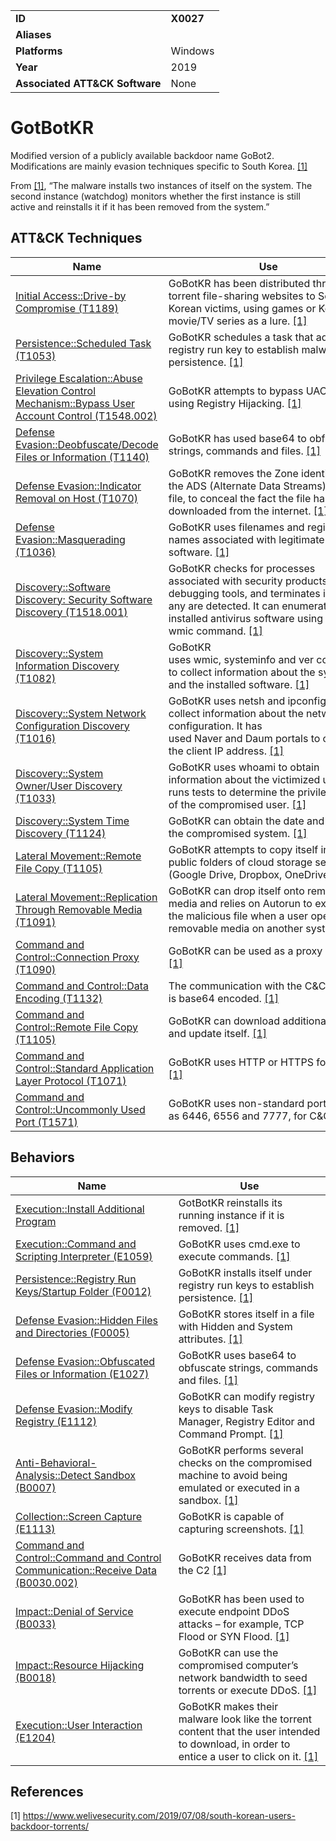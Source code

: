 |||
|---|---|
|**ID**|**X0027**|
|**Aliases**||
|**Platforms**|Windows|
|**Year**|2019|
|**Associated ATT&CK Software**|None|


GotBotKR
========
Modified version of a publicly available backdoor name GoBot2. Modifications are mainly evasion techniques specific to South Korea. [[1]](#1)

From [[1]](#1), “The malware installs two instances of itself on the system. The second instance (watchdog) monitors whether the first instance is still active and reinstalls it if it has been removed from the system.”


ATT&CK Techniques
-----------------
|Name|Use|
|---|---|
|[Initial Access::Drive-by Compromise (T1189)](https://attack.mitre.org/techniques/T1189/)|GoBotKR has been distributed through torrent file-sharing websites to South Korean victims, using games or Korean movie/TV series as a lure. [[1]](#1)|
|[Persistence::Scheduled Task (T1053)](https://attack.mitre.org/techniques/T1053/)|GoBotKR schedules a task that adds a registry run key to establish malware persistence. [[1]](#1)|
|[Privilege Escalation::Abuse Elevation Control Mechanism::Bypass User Account Control (T1548.002)](https://attack.mitre.org/techniques/T1548/002/)|GoBotKR attempts to bypass UAC using Registry Hijacking. [[1]](#1)|
|[Defense Evasion::Deobfuscate/Decode Files or Information (T1140)](https://attack.mitre.org/techniques/T1140/)|GoBotKR has used base64 to obfuscate strings, commands and files. [[1]](#1)|
|[Defense Evasion::Indicator Removal on Host (T1070)](https://attack.mitre.org/techniques/T1070/)|GoBotKR removes the Zone identifier from the ADS (Alternate Data Streams) of the file, to conceal the fact the file has been downloaded from the internet. [[1]](#1)|
|[Defense Evasion::Masquerading (T1036)](https://attack.mitre.org/techniques/T1036/)| GoBotKR uses filenames and registry key names associated with legitimate software. [[1]](#1)|
|[Discovery::Software Discovery: Security Software Discovery (T1518.001)](https://attack.mitre.org/techniques/T1518/001/)|GoBotKR checks for processes associated with security products and debugging tools, and terminates itself if any are detected. It can enumerate installed antivirus software using the wmic command. [[1]](#1)|
|[Discovery::System Information Discovery (T1082)](https://attack.mitre.org/techniques/T1082/)|GoBotKR uses wmic, systeminfo and ver commands to collect information about the system and the installed software. [[1]](#1)|
|[Discovery::System Network Configuration Discovery (T1016)](https://attack.mitre.org/techniques/T1016/)|GoBotKR uses netsh and ipconfig to collect information about the network configuration. It has used Naver and Daum portals to obtain the client IP address. [[1]](#1)|
|[Discovery::System Owner/User Discovery (T1033)](https://attack.mitre.org/techniques/T1033/)|GoBotKR uses whoami to obtain information about the victimized user. It runs tests to determine the privilege level of the compromised user. [[1]](#1)|
|[Discovery::System Time Discovery  (T1124)](https://attack.mitre.org/techniques/T1124/)| GoBotKR can obtain the date and time of the compromised system. [[1]](#1)|
|[Lateral Movement::Remote File Copy  (T1105)](https://attack.mitre.org/techniques/T1105/)| GoBotKR attempts to copy itself into public folders of cloud storage services (Google Drive, Dropbox, OneDrive). [[1]](#1)|
|[Lateral Movement::Replication Through Removable Media (T1091)](https://attack.mitre.org/techniques/T1091/)|GoBotKR can drop itself onto removable media and relies on Autorun to execute the malicious file when a user opens the removable media on another system. [[1]](#1)|
|[Command and Control::Connection Proxy (T1090)](https://attack.mitre.org/techniques/T1090/)|GoBotKR can be used as a proxy server. [[1]](#1)|
|[Command and Control::Data Encoding (T1132)](https://attack.mitre.org/techniques/T1132/)|The communication with the C&C server is base64 encoded. [[1]](#1)|
|[Command and Control::Remote File Copy (T1105)](https://attack.mitre.org/techniques/T1105/)|GoBotKR can download additional files and update itself. [[1]](#1)|
|[Command and Control::Standard Application Layer Protocol (T1071)](https://attack.mitre.org/techniques/T1071/)|GoBotKR uses HTTP or HTTPS for C&C. [[1]](#1)|
|[Command and Control::Uncommonly Used Port (T1571)](https://attack.mitre.org/techniques/T1571/)|GoBotKR uses non-standard ports, such as 6446, 6556 and 7777, for C&C. [[1]](#1)|

Behaviors
---------
|Name|Use|
|---|---|
|[Execution::Install Additional Program](../execution/install-additional-program.md)|GotBotKR reinstalls its running instance if it is removed. [[1]](#1)|
|[Execution::Command and Scripting Interpreter (E1059)](../execution/command-and-scripting-interpreter.md)|GoBotKR uses cmd.exe to execute commands. [[1]](#1)|
|[Persistence::Registry Run Keys/Startup Folder (F0012)](../persistence/registry-run-keys-startup-folder.md)| GoBotKR installs itself under registry run keys to establish persistence. [[1]](#1)|
|[Defense Evasion::Hidden Files and Directories (F0005)](../defense-evasion/hidden-files-and-directories.md)| GoBotKR stores itself in a file with Hidden and System attributes. [[1]](#1)|
|[Defense Evasion::Obfuscated Files or Information (E1027)](../defense-evasion/obfuscated-files-or-information.md)|GoBotKR uses base64 to obfuscate strings, commands and files. [[1]](#1)|
|[Defense Evasion::Modify Registry (E1112)](../defense-evasion/modify-registry.md)|GoBotKR can modify registry keys to disable Task Manager, Registry Editor and Command Prompt. [[1]](#1)|
|[Anti-Behavioral-Analysis::Detect Sandbox (B0007)](../anti-behavioral-analysis/sandbox-detection.md)|GoBotKR performs several checks on the compromised machine to avoid being emulated or executed in a sandbox. [[1]](#1)|
|[Collection::Screen Capture (E1113)](../collection/screen-capture.md)| GoBotKR is capable of capturing screenshots. [[1]](#1)|
|[Command and Control::Command and Control Communication::Receive Data (B0030.002)](../command-and-control/c2-communication.md)|GoBotKR receives data from the C2 [[1]](#1)|
|[Impact::Denial of Service (B0033)](../impact/denial-of-service.md)|GoBotKR has been used to execute endpoint DDoS attacks – for example, TCP Flood or SYN Flood. [[1]](#1)|
|[Impact::Resource Hijacking (B0018)](../impact/resource-hijacking.md)|GoBotKR can use the compromised computer’s network bandwidth to seed torrents or execute DDoS. [[1]](#1)|
|[Execution::User Interaction (E1204)](../execution/user-execution.md)| GoBotKR makes their malware look like the torrent content that the user intended to download, in order to entice a user to click on it. [[1]](#1)|

References
----------
<a name="1">[1]</a> https://www.welivesecurity.com/2019/07/08/south-korean-users-backdoor-torrents/
